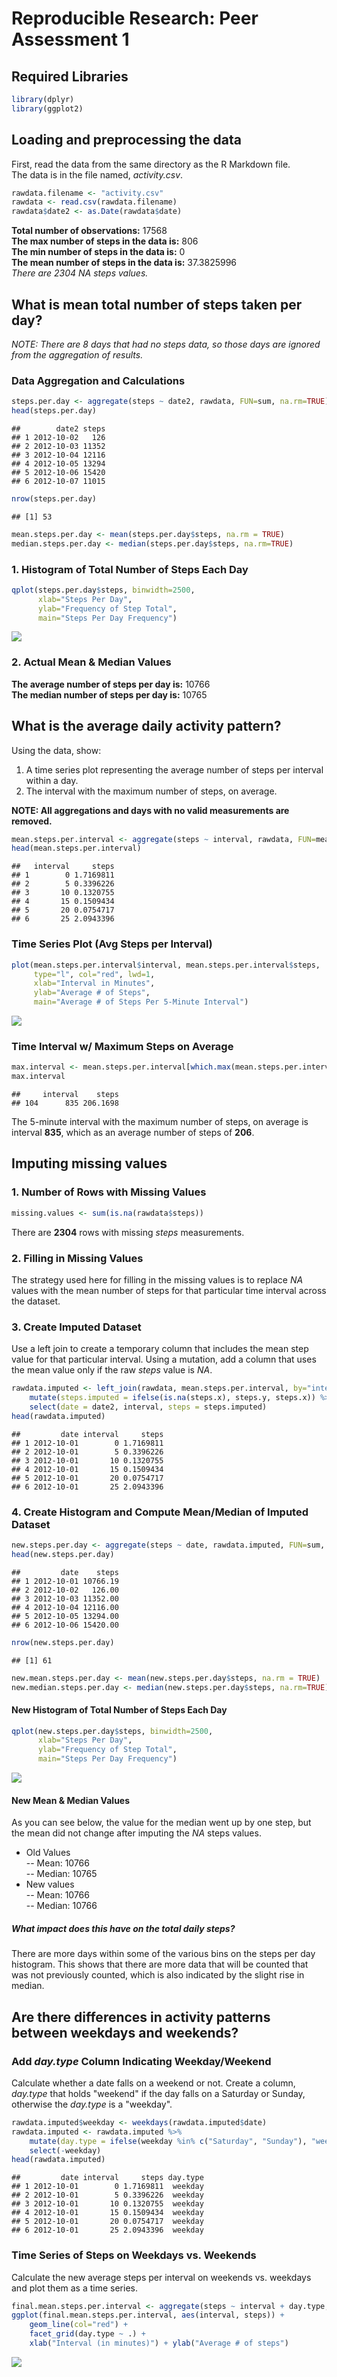 # Reproducible Research: Peer Assessment 1

## Required Libraries

```r
library(dplyr)
library(ggplot2)
```

## Loading and preprocessing the data
First, read the data from the same directory as the R Markdown file.  
The data is in the file named, *activity.csv*.


```r
rawdata.filename <- "activity.csv"
rawdata <- read.csv(rawdata.filename)
rawdata$date2 <- as.Date(rawdata$date)
```
**Total number of observations:** 17568  
**The max number of steps in the data is:** 806  
**The min number of steps in the data is:** 0  
**The mean number of steps in the data is:** 37.3825996  
*There are 2304 NA steps values.*


## What is mean total number of steps taken per day?

*NOTE: There are 8 days that had no steps data, so those days are ignored from the aggregation of results.*  

### Data Aggregation and Calculations

```r
steps.per.day <- aggregate(steps ~ date2, rawdata, FUN=sum, na.rm=TRUE)
head(steps.per.day)
```

```
##        date2 steps
## 1 2012-10-02   126
## 2 2012-10-03 11352
## 3 2012-10-04 12116
## 4 2012-10-05 13294
## 5 2012-10-06 15420
## 6 2012-10-07 11015
```

```r
nrow(steps.per.day)
```

```
## [1] 53
```

```r
mean.steps.per.day <- mean(steps.per.day$steps, na.rm = TRUE)
median.steps.per.day <- median(steps.per.day$steps, na.rm=TRUE)
```

### 1. Histogram of Total Number of Steps Each Day

```r
qplot(steps.per.day$steps, binwidth=2500,
      xlab="Steps Per Day",
      ylab="Frequency of Step Total",
      main="Steps Per Day Frequency")
```

![](PA1_template_files/figure-html/unnamed-chunk-4-1.png) 

### 2. Actual Mean & Median Values
**The average number of steps per day is:** 10766  
**The median number of steps per day is:** 10765  

## What is the average daily activity pattern?
Using the data, show:
1. A time series plot representing the average number of steps per interval within a day.
1. The interval with the maximum number of steps, on average.

**NOTE: All aggregations and days with no valid measurements are removed.**


```r
mean.steps.per.interval <- aggregate(steps ~ interval, rawdata, FUN=mean, na.rm=TRUE)
head(mean.steps.per.interval)
```

```
##   interval     steps
## 1        0 1.7169811
## 2        5 0.3396226
## 3       10 0.1320755
## 4       15 0.1509434
## 5       20 0.0754717
## 6       25 2.0943396
```

### Time Series Plot (Avg Steps per Interval)


```r
plot(mean.steps.per.interval$interval, mean.steps.per.interval$steps,
     type="l", col="red", lwd=1,
     xlab="Interval in Minutes",
     ylab="Average # of Steps",
     main="Average # of Steps Per 5-Minute Interval")
```

![](PA1_template_files/figure-html/unnamed-chunk-6-1.png) 

### Time Interval w/ Maximum Steps on Average

```r
max.interval <- mean.steps.per.interval[which.max(mean.steps.per.interval$steps),]
max.interval
```

```
##     interval    steps
## 104      835 206.1698
```
The 5-minute interval with the maximum number of steps, on average is interval **835**,
which as an average number of steps of **206**.

## Imputing missing values

### 1. Number of Rows with Missing Values


```r
missing.values <- sum(is.na(rawdata$steps))
```
There are **2304** rows with missing *steps* measurements.

### 2. Filling in Missing Values
The strategy used here for filling in the missing values is to replace *NA* values with the mean number of steps for that particular time interval across the dataset.

### 3. Create Imputed Dataset
Use a left join to create a temporary column that includes the mean step value for that particular interval.  Using a mutation, add a column that uses the mean value only if the raw *steps* value is *NA*.


```r
rawdata.imputed <- left_join(rawdata, mean.steps.per.interval, by="interval") %>%
    mutate(steps.imputed = ifelse(is.na(steps.x), steps.y, steps.x)) %>%
    select(date = date2, interval, steps = steps.imputed)
head(rawdata.imputed)
```

```
##         date interval     steps
## 1 2012-10-01        0 1.7169811
## 2 2012-10-01        5 0.3396226
## 3 2012-10-01       10 0.1320755
## 4 2012-10-01       15 0.1509434
## 5 2012-10-01       20 0.0754717
## 6 2012-10-01       25 2.0943396
```

### 4. Create Histogram and Compute Mean/Median of Imputed Dataset

```r
new.steps.per.day <- aggregate(steps ~ date, rawdata.imputed, FUN=sum, na.rm=TRUE)
head(new.steps.per.day)
```

```
##         date    steps
## 1 2012-10-01 10766.19
## 2 2012-10-02   126.00
## 3 2012-10-03 11352.00
## 4 2012-10-04 12116.00
## 5 2012-10-05 13294.00
## 6 2012-10-06 15420.00
```

```r
nrow(new.steps.per.day)
```

```
## [1] 61
```

```r
new.mean.steps.per.day <- mean(new.steps.per.day$steps, na.rm = TRUE)
new.median.steps.per.day <- median(new.steps.per.day$steps, na.rm=TRUE)
```

#### New Histogram of Total Number of Steps Each Day

```r
qplot(new.steps.per.day$steps, binwidth=2500,
      xlab="Steps Per Day",
      ylab="Frequency of Step Total",
      main="Steps Per Day Frequency")
```

![](PA1_template_files/figure-html/unnamed-chunk-11-1.png) 

#### New Mean & Median Values
As you can see below, the value for the median went up by one step, but the mean did not change after imputing the *NA* steps values.

- Old Values  
-- Mean: 10766  
-- Median: 10765  
- New values  
-- Mean: 10766  
-- Median: 10766  

##### What impact does this have on the total daily steps?  
There are more days within some of the various bins on the steps per day histogram.  This shows that there are more data that will be counted that was not previously counted, which is also indicated by the slight rise in median.

## Are there differences in activity patterns between weekdays and weekends?

### Add *day.type* Column Indicating Weekday/Weekend
Calculate whether a date falls on a weekend or not.  Create a column, *day.type* that holds "weekend" if the day falls on a Saturday or Sunday, otherwise the *day.type* is a "weekday".  

```r
rawdata.imputed$weekday <- weekdays(rawdata.imputed$date)
rawdata.imputed <- rawdata.imputed %>% 
    mutate(day.type = ifelse(weekday %in% c("Saturday", "Sunday"), "weekend", "weekday")) %>%
    select(-weekday)
head(rawdata.imputed)
```

```
##         date interval     steps day.type
## 1 2012-10-01        0 1.7169811  weekday
## 2 2012-10-01        5 0.3396226  weekday
## 3 2012-10-01       10 0.1320755  weekday
## 4 2012-10-01       15 0.1509434  weekday
## 5 2012-10-01       20 0.0754717  weekday
## 6 2012-10-01       25 2.0943396  weekday
```

### Time Series of Steps on Weekdays vs. Weekends
Calculate the new average steps per interval on weekends vs. weekdays and plot them as a time series.


```r
final.mean.steps.per.interval <- aggregate(steps ~ interval + day.type, rawdata.imputed, FUN=mean, na.rm=TRUE)
ggplot(final.mean.steps.per.interval, aes(interval, steps)) + 
    geom_line(col="red") + 
    facet_grid(day.type ~ .) +
    xlab("Interval (in minutes)") + ylab("Average # of steps")
```

![](PA1_template_files/figure-html/unnamed-chunk-13-1.png) 


